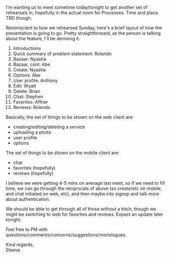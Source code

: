 I'm wanting us to meet sometime today/tonight to get another set of rehearsals in, hopefully in the actual room for Processes. Time and place TBD though.

Reminiscient to how we rehearsed Sunday, here's a brief layout of how the presentation is going to go. Pretty straightforward, as the person is talking about the feature, I'll be demoing it.

1. Introductions
2. Quick summary of problem statement: Rolando
3. Bazaar: Nyasha
4. Bazaar, cont: Abe
5. Create: Nyasha
6. Options: Abe
7. User profile: Anthony
8. Edit: Wyatt
9. Delete: Brian
10. Chat: Stephen
11. Favorites: Affner
12. Reviews: Rolando

Basically, the set of things to be shown on the web client are:
  * creating/editing/deleting a service
  * uploading a photo 
  * user profile
  * options

The set of things to be shown on the mobile client are:
  * chat
  * favorites (hopefully)
  * reviews (hopefully)

I believe we were getting 4-5 mins on average last meet, so if we need to fill time, we can go through the reciprocals of above (so create/etc on mobile, and chat initiated on web, etc), and then maybe into signup and talk more about authentication.

We should be able to get through all of those without a hitch, though we might be switching to web for favorites and reviews. Expect an update later tonight.

Feel free to PM with questions/comments/concerns/suggestions/monologues.

Kind regards, <br>
Steeve